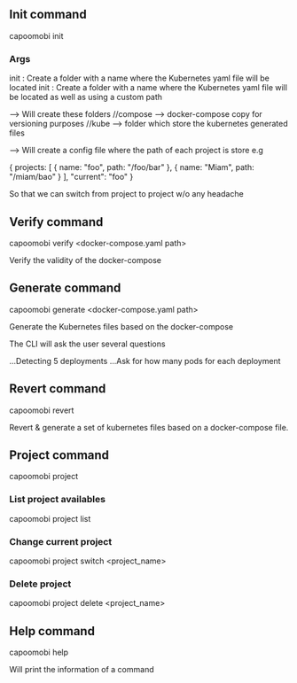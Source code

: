## Init command

capoomobi init <args>

### Args

init <name>: Create a folder with a name where the Kubernetes yaml file will be located
init <name> <path>: Create a folder with a name where the Kubernetes yaml file will be located as well as using a custom path

--> Will create these folders
<path>/<name>/compose --> docker-compose copy for versioning purposes
<path>/<name>/kube --> folder which store the kubernetes generated files

--> Will create a config file where the path of each project is store e.g

{
  projects: [
    {
      name: "foo",
      path: "/foo/bar"
    },
    {
      name: "Miam",
      path: "/miam/bao"
    }
  ],
  "current": "foo"
}


So that we can switch from project to project w/o any headache

## Verify command

capoomobi verify <docker-compose.yaml path>

Verify the validity of the docker-compose

## Generate command

capoomobi generate <docker-compose.yaml path>

Generate the Kubernetes files based on the docker-compose

The CLI will ask the user several questions

...Detecting 5 deployments
...Ask for how many pods for each deployment

## Revert command

capoomobi revert <number>

Revert & generate a set of kubernetes files based on a docker-compose<version number> file.

## Project command

capoomobi project <main> <args>

### List project availables

capoomobi project list

### Change current project

capoomobi project switch <project_name>

### Delete project

capoomobi project delete <project_name>

## Help command

capoomobi help <command>

Will print the information of a command

